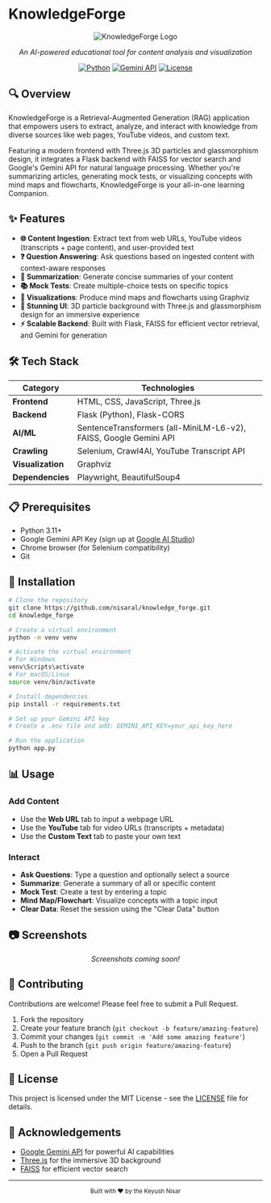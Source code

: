 # KnowledgeForge

<div align="center">

![KnowledgeForge Logo](https://img.shields.io/badge/KnowledgeForge-AI%20Learning%20Companion-blue?style=for-the-badge)

*An AI-powered educational tool for content analysis and visualization*

[![Python](https://img.shields.io/badge/Python-3.11+-blue.svg)](https://www.python.org/)
[![Gemini API](https://img.shields.io/badge/Gemini-API-orange.svg)](https://aistudio.google.com/)
[![License](https://img.shields.io/badge/License-MIT-green.svg)](LICENSE)

</div>

## 🔍 Overview

KnowledgeForge is a Retrieval-Augmented Generation (RAG) application that empowers users to extract, analyze, and interact with knowledge from diverse sources like web pages, YouTube videos, and custom text. 

Featuring a modern frontend with Three.js 3D particles and glassmorphism design, it integrates a Flask backend with FAISS for vector search and Google's Gemini API for natural language processing. Whether you're summarizing articles, generating mock tests, or visualizing concepts with mind maps and flowcharts, KnowledgeForge is your all-in-one learning Companion.

## ✨ Features

- **🌐 Content Ingestion**: Extract text from web URLs, YouTube videos (transcripts + page content), and user-provided text
- **❓ Question Answering**: Ask questions based on ingested content with context-aware responses
- **📝 Summarization**: Generate concise summaries of your content
- **📚 Mock Tests**: Create multiple-choice tests on specific topics
- **🧠 Visualizations**: Produce mind maps and flowcharts using Graphviz
- **🎨 Stunning UI**: 3D particle background with Three.js and glassmorphism design for an immersive experience
- **⚡ Scalable Backend**: Built with Flask, FAISS for efficient vector retrieval, and Gemini for generation

## 🛠️ Tech Stack

| Category | Technologies |
|----------|--------------|
| **Frontend** | HTML, CSS, JavaScript, Three.js |
| **Backend** | Flask (Python), Flask-CORS |
| **AI/ML** | SentenceTransformers (all-MiniLM-L6-v2), FAISS, Google Gemini API |
| **Crawling** | Selenium, Crawl4AI, YouTube Transcript API |
| **Visualization** | Graphviz |
| **Dependencies** | Playwright, BeautifulSoup4 |

## 📋 Prerequisites

- Python 3.11+
- Google Gemini API Key (sign up at [Google AI Studio](https://aistudio.google.com/))
- Chrome browser (for Selenium compatibility)
- Git

## 🚀 Installation

```bash
# Clone the repository
git clone https://github.com/nisaral/knowledge_forge.git
cd knowledge_forge

# Create a virtual environment
python -m venv venv

# Activate the virtual environment
# For Windows
venv\Scripts\activate
# For macOS/Linux
source venv/bin/activate

# Install dependencies
pip install -r requirements.txt

# Set up your Gemini API key
# Create a .env file and add: GEMINI_API_KEY=your_api_key_here

# Run the application
python app.py
```

## 📊 Usage

### Add Content
- Use the **Web URL** tab to input a webpage URL
- Use the **YouTube** tab for video URLs (transcripts + metadata)
- Use the **Custom Text** tab to paste your own text

### Interact
- **Ask Questions**: Type a question and optionally select a source
- **Summarize**: Generate a summary of all or specific content
- **Mock Test**: Create a test by entering a topic
- **Mind Map/Flowchart**: Visualize concepts with a topic input
- **Clear Data**: Reset the session using the "Clear Data" button

## 📷 Screenshots

<div align="center">
  <em>Screenshots coming soon!</em>
</div>

## 🤝 Contributing

Contributions are welcome! Please feel free to submit a Pull Request.

1. Fork the repository
2. Create your feature branch (`git checkout -b feature/amazing-feature`)
3. Commit your changes (`git commit -m 'Add some amazing feature'`)
4. Push to the branch (`git push origin feature/amazing-feature`)
5. Open a Pull Request

## 📜 License

This project is licensed under the MIT License - see the [LICENSE](LICENSE) file for details.

## 🙏 Acknowledgements

- [Google Gemini API](https://aistudio.google.com/) for powerful AI capabilities
- [Three.js](https://threejs.org/) for the immersive 3D background
- [FAISS](https://github.com/facebookresearch/faiss) for efficient vector search

---

<div align="center">
  <sub>Built with ❤️ by the Keyush Nisar</sub>
</div>
